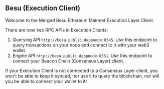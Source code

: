 ## Besu (Execution Client)

Welcome to the Merged Besu Ethereum Mainnet Execution Layer Client

There are now two RPC APIs in Execution Clients:

1. Querying API `http://besu.public.dappnode:8545`. Use this endpoint to query transactions on your node and connect to it with your web3 wallet.
2. Engine API `http://besu.public.dappnode:8551`. Use this endpoint to connect your Beacon Chain (Consensus Layer) client.

If your Execution Client is not connected to a Consensus Layer client, you won't be able to keep it synced, nor use it to query the blockchain, nor will you be able to connect your wallet to it!
